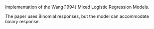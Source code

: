 Implementation of the Wang(1994) Mixed Logistic Regression Models.

The paper uses Binomial responses, but the model can accommodate binary response.